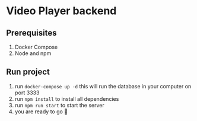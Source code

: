 # Video Player backend

## Prerequisites
1) Docker Compose 
2) Node and npm

## Run project
1) run `docker-compose up -d` this will run the database in your computer on port 3333 
2) run `npm install` to install all dependencies
3) run `npm run start` to start the server
4) you are ready to go 🚀


